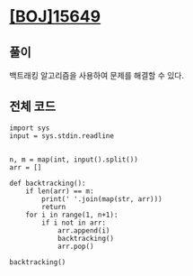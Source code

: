 # [[BOJ]15649](https://www.acmicpc.net/problem/15649)

## 풀이
백트래킹 알고리즘을 사용하여 문제를 해결할 수 있다.

## 전체 코드
```
import sys
input = sys.stdin.readline


n, m = map(int, input().split())
arr = []

def backtracking():
    if len(arr) == m:
        print(' '.join(map(str, arr)))
        return
    for i in range(1, n+1):
        if i not in arr:
            arr.append(i)
            backtracking()
            arr.pop()

backtracking()

```
